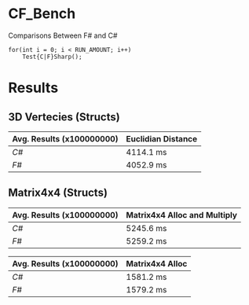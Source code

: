 # CF_Bench
Comparisons Between F# and C#


    for(int i = 0; i < RUN_AMOUNT; i++)
        Test{C|F}Sharp();

# Results


## 3D Vertecies (Structs)

            
Avg. Results (x100000000) | Euclidian Distance 
--- | --- 
*C#* | 4114.1 ms
*F#* | 4052.9 ms

## Matrix4x4 (Structs)

Avg. Results (x100000000) | Matrix4x4 Alloc and Multiply 
--- | --- 
*C#* | 5245.6 ms
*F#* | 5259.2 ms

Avg. Results (x100000000) | Matrix4x4 Alloc
--- | --- 
*C#* | 1581.2 ms
*F#* | 1579.2 ms
